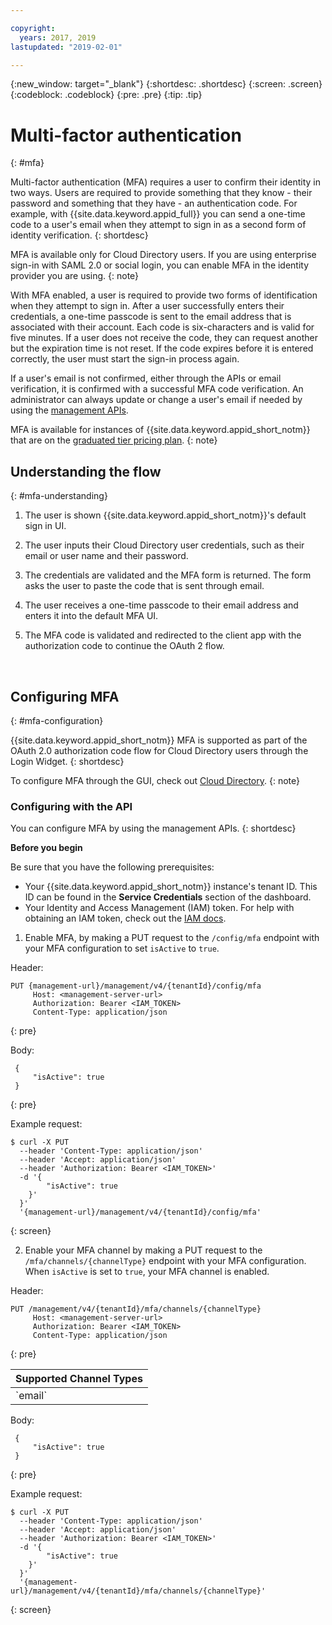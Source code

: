 ```yaml
---

copyright:
  years: 2017, 2019
lastupdated: "2019-02-01"

---
```


{:new_window: target="_blank"}
{:shortdesc: .shortdesc}
{:screen: .screen}
{:codeblock: .codeblock}
{:pre: .pre}
{:tip: .tip}


# Multi-factor authentication
{: #mfa}

Multi-factor authentication (MFA) requires a user to confirm their identity in two ways. Users are required to provide something that they know - their password and something that they have - an authentication code. For example, with {{site.data.keyword.appid_full}} you can send a one-time code to a user's email when they attempt to sign in as a second form of identity verification.
{: shortdesc}

MFA is available only for Cloud Directory users. If you are using enterprise sign-in with SAML 2.0 or social login, you can enable MFA in the identity provider you are using.
{: note}

With MFA enabled, a user is required to provide two forms of identification when they attempt to sign in. After a user successfully enters their credentials, a one-time passcode is sent to the email address that is associated with their account. Each code is six-characters and is valid for five minutes. If a user does not receive the code, they can request another but the expiration time is not reset. If the code expires before it is entered correctly, the user must start the sign-in process again.

If a user's email is not confirmed, either through the APIs or email verification, it is confirmed with a successful MFA code verification. An administrator can always update or change a user's email if needed by using the [management APIs](https://us-south.appid.cloud.ibm.com/swagger-ui/#/Cloud_Directory_Users/updateCloudDirectoryUser).

MFA is available for instances of {{site.data.keyword.appid_short_notm}} that are on the [graduated tier pricing plan](/docs/services/appid/faq.html#pricing).
{: note}

## Understanding the flow
{: #mfa-understanding}



1. The user is shown {{site.data.keyword.appid_short_notm}}'s default sign in UI.

2. The user inputs their Cloud Directory user credentials, such as their email or user name and their password.

3. The credentials are validated and the MFA form is returned. The form asks the user to paste the code that is sent through email.

4. The user receives a one-time passcode to their email address and enters it into the default MFA UI.

5. The MFA code is validated and redirected to the client app with the authorization code to continue the OAuth 2 flow.


</br>

## Configuring MFA
{: #mfa-configuration}

{{site.data.keyword.appid_short_notm}} MFA is supported as part of the OAuth 2.0 authorization code flow for Cloud Directory users through the Login Widget.
{: shortdesc}

To configure MFA through the GUI, check out [Cloud Directory](/docs/services/appid/cloud-directory.html).
{: note}

### Configuring with the API

You can configure MFA by using the management APIs.
{: shortdesc}

**Before you begin**

Be sure that you have the following prerequisites:

* Your {{site.data.keyword.appid_short_notm}} instance's tenant ID. This ID can be found in the **Service Credentials** section of the dashboard.
* Your Identity and Access Management (IAM) token. For help with obtaining an IAM token, check out the [IAM docs](/docs/iam/apikey_iamtoken.html).


1. Enable MFA, by making a PUT request to the `/config/mfa` endpoint with your MFA configuration to set `isActive` to `true`.

  Header:
  ```
  PUT {management-url}/management/v4/{tenantId}/config/mfa
       Host: <management-server-url>
       Authorization: Bearer <IAM_TOKEN>
       Content-Type: application/json
  ```
  {: pre}

  Body:
  ```
   {
       "isActive": true
   }
  ```
  {: pre}

  Example request:
  ```
  $ curl -X PUT
    --header 'Content-Type: application/json'
    --header 'Accept: application/json'
    --header 'Authorization: Bearer <IAM_TOKEN>'
    -d '{
          "isActive": true
      }'
    }'
    '{management-url}/management/v4/{tenantId}/config/mfa'
  ```
  {: screen}

2. Enable your MFA channel by making a PUT request to the `/mfa/channels/{channelType}` endpoint with your MFA configuration. When `isActive` is set to `true`, your MFA channel is enabled.

  Header:
  ```
  PUT /management/v4/{tenantId}/mfa/channels/{channelType}
       Host: <management-server-url>
       Authorization: Bearer <IAM_TOKEN>
       Content-Type: application/json
  ```
  {: pre}

  <table>
    <thead>
      <th colspan=3>Supported Channel Types</th>
    </thead>
    <tbody>
      <tr>
        <td>`email`</td>
      </tr>
    </tbody>
  </table>

  Body:
  ```
   {
       "isActive": true
   }
  ```
  {: pre}

  Example request:
  
  ```
  $ curl -X PUT
    --header 'Content-Type: application/json'
    --header 'Accept: application/json'
    --header 'Authorization: Bearer <IAM_TOKEN>'
    -d '{
          "isActive": true
      }'
    }'
    '{management-url}/management/v4/{tenantId}/mfa/channels/{channelType}'
  ```
  {: screen}

</br>

